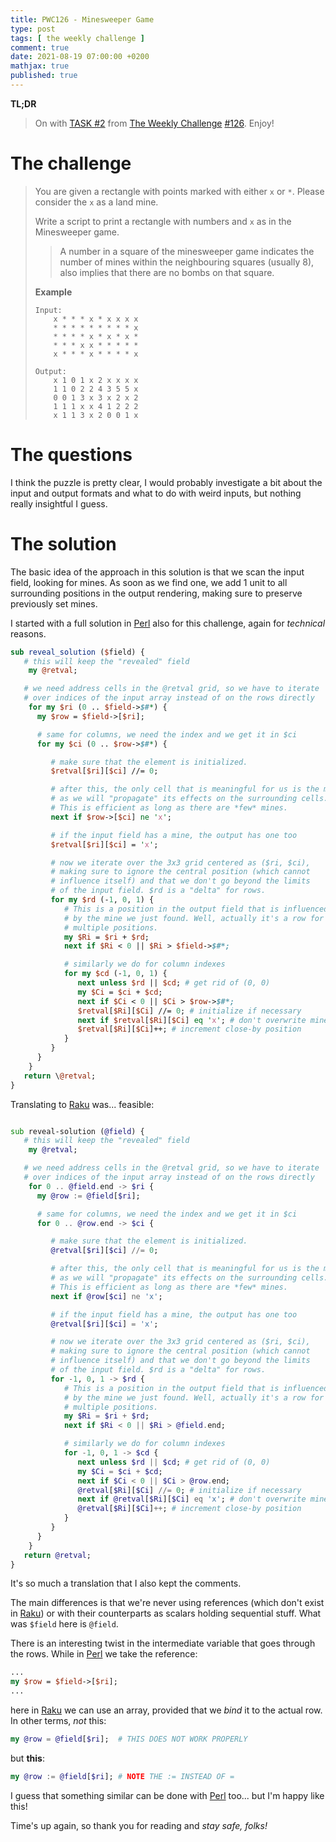 ```yaml
---
title: PWC126 - Minesweeper Game
type: post
tags: [ the weekly challenge ]
comment: true
date: 2021-08-19 07:00:00 +0200
mathjax: true
published: true
---
```


**TL;DR**

> On with [TASK #2][] from [The Weekly Challenge][] [#126][].
> Enjoy!

# The challenge


> You are given a rectangle with points marked with either `x` or `*`.
> Please consider the `x` as a land mine.
> 
> Write a script to print a rectangle with numbers and `x` as in the
> Minesweeper game.
> 
>> A number in a square of the minesweeper game indicates the number of
>> mines within the neighbouring squares (usually 8), also implies that
>> there are no bombs on that square.
> 
> **Example**
>
>     Input:
>         x * * * x * x x x x
>         * * * * * * * * * x
>         * * * * x * x * x *
>         * * * x x * * * * *
>         x * * * x * * * * x
>     
>     Output:
>         x 1 0 1 x 2 x x x x
>         1 1 0 2 2 4 3 5 5 x
>         0 0 1 3 x 3 x 2 x 2
>         1 1 1 x x 4 1 2 2 2
>         x 1 1 3 x 2 0 0 1 x

# The questions

I think the puzzle is pretty clear, I would probably investigate a bit
about the input and output formats and what to do with weird inputs, but
nothing really insightful I guess.

# The solution

The basic idea of the approach in this solution is that we scan the
input field, looking for mines. As soon as we find one, we add 1 unit to
all surrounding positions in the output rendering, making sure to
preserve previously set mines.

I started with a full solution in [Perl][] also for this challenge,
again for *technical* reasons.

```perl
sub reveal_solution ($field) {
   # this will keep the "revealed" field
	my @retval;

   # we need address cells in the @retval grid, so we have to iterate
   # over indices of the input array instead of on the rows directly
	for my $ri (0 .. $field->$#*) {
      my $row = $field->[$ri];

      # same for columns, we need the index and we get it in $ci
      for my $ci (0 .. $row->$#*) {

         # make sure that the element is initialized.
         $retval[$ri][$ci] //= 0;

         # after this, the only cell that is meaningful for us is the mine,
         # as we will "propagate" its effects on the surrounding cells.
         # This is efficient as long as there are *few* mines.
         next if $row->[$ci] ne 'x';

         # if the input field has a mine, the output has one too
         $retval[$ri][$ci] = 'x';

         # now we iterate over the 3x3 grid centered as ($ri, $ci),
         # making sure to ignore the central position (which cannot
         # influence itself) and that we don't go beyond the limits
         # of the input field. $rd is a "delta" for rows.
         for my $rd (-1, 0, 1) {
            # This is a position in the output field that is influenced
            # by the mine we just found. Well, actually it's a row for
            # multiple positions.
            my $Ri = $ri + $rd;
            next if $Ri < 0 || $Ri > $field->$#*;

            # similarly we do for column indexes
            for my $cd (-1, 0, 1) {
               next unless $rd || $cd; # get rid of (0, 0)
               my $Ci = $ci + $cd;
               next if $Ci < 0 || $Ci > $row->$#*;
               $retval[$Ri][$Ci] //= 0; # initialize if necessary
               next if $retval[$Ri][$Ci] eq 'x'; # don't overwrite mines
               $retval[$Ri][$Ci]++; # increment close-by position
            }
         }
      }
	}
   return \@retval;
}
```

Translating to [Raku][] was... feasible:

```raku

sub reveal-solution (@field) {
   # this will keep the "revealed" field
	my @retval;

   # we need address cells in the @retval grid, so we have to iterate
   # over indices of the input array instead of on the rows directly
	for 0 .. @field.end -> $ri {
      my @row := @field[$ri];

      # same for columns, we need the index and we get it in $ci
      for 0 .. @row.end -> $ci {

         # make sure that the element is initialized.
         @retval[$ri][$ci] //= 0;

         # after this, the only cell that is meaningful for us is the mine,
         # as we will "propagate" its effects on the surrounding cells.
         # This is efficient as long as there are *few* mines.
         next if @row[$ci] ne 'x';

         # if the input field has a mine, the output has one too
         @retval[$ri][$ci] = 'x';

         # now we iterate over the 3x3 grid centered as ($ri, $ci),
         # making sure to ignore the central position (which cannot
         # influence itself) and that we don't go beyond the limits
         # of the input field. $rd is a "delta" for rows.
         for -1, 0, 1 -> $rd {
            # This is a position in the output field that is influenced
            # by the mine we just found. Well, actually it's a row for
            # multiple positions.
            my $Ri = $ri + $rd;
            next if $Ri < 0 || $Ri > @field.end;

            # similarly we do for column indexes
            for -1, 0, 1 -> $cd {
               next unless $rd || $cd; # get rid of (0, 0)
               my $Ci = $ci + $cd;
               next if $Ci < 0 || $Ci > @row.end;
               @retval[$Ri][$Ci] //= 0; # initialize if necessary
               next if @retval[$Ri][$Ci] eq 'x'; # don't overwrite mines
               @retval[$Ri][$Ci]++; # increment close-by position
            }
         }
      }
	}
   return @retval;
}
```

It's so much a translation that I also kept the comments.

The main differences is that we're never using references (which don't
exist in [Raku][]) or with their counterparts as scalars holding
sequential stuff. What was `$field` here is `@field`.

There is an interesting twist in the intermediate variable that goes
through the rows. While in [Perl][] we take the reference:

```perl
...
my $row = $field->[$ri];
...
```

here in [Raku][] we can use an array, provided that we *bind* it to the
actual row. In other terms, *not* this:

```raku
my @row = @field[$ri];  # THIS DOES NOT WORK PROPERLY
```

but **this**:

```raku
my @row := @field[$ri]; # NOTE THE := INSTEAD OF =
```

I guess that something similar can be done with [Perl][] too... but I'm
happy like this!

Time's up again, so thank you for reading and *stay safe, folks!*

[The Weekly Challenge]: https://theweeklychallenge.org/
[#126]: https://theweeklychallenge.org/blog/perl-weekly-challenge-126/
[TASK #2]: https://theweeklychallenge.org/blog/perl-weekly-challenge-126/#TASK2
[Perl]: https://www.perl.org/
[Raku]: https://raku.org/
